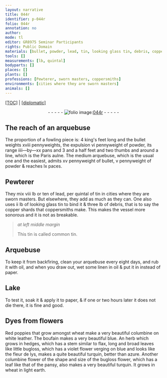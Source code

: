 ```yaml
---
layout: narrative
title: 044r
identifier: p-044r
folio: 044r
annotation: no
author:
mode: tl
editor: GR8975 Seminar Participants
rights: Public Domain
materials: [bullet, powder, lead, tin, looking glass tin, debris, copper shards that coppersmiths make, common tin, oil, linen, paper, Lake, flowers, Red poppies, boufain, herb which grows in hedges, which has a stem similar to flax, long and broad leaves like little bugloss, which has a violet flower verging on blue and looks like the fleur de lys,, columbine flower of the shape and size of the bugloss flower, which has a leaf like that of the pansy]
tools: []
measurements: [lb, quintal]
bodyparts: []
places: []
plants: []
professions: [Pewterer, sworn masters, coppersmiths]
environments: [cities where they are sworn masters]
animals: []
---
```


<p><a href="{{ site.baseurl }}/translation/">[TOC]</a> | <a href="{{ site.baseurl }}/texts/p-044r_tc/" target="_blank">[diplomatic]</a></p><div class="folio" align="center">- - - - - <a href="http://gallica.bnf.fr/ark:/12148/btv1b10500001g/f93.image" target="_blank"><img src="https://cu-mkp.github.io/2017-workshop-edition/assets/photo-icon.png" alt="folio image: " style="display:inline-block; margin-bottom:-3px;"/>044r</a> - - - - - </div>  
  

## The reach of an arquebuse

 
The proportion of a fowling piece is: 4 king's feet long and the <span class="m">bullet</span> weights xviii pennyweights, the expulsion vi pennyweight of <span class="m">powder</span>, its range iiii—by—xx pans and 3 and a half feet and two thumbs and around a line, which is the Paris aulne. The medium arquebuse, which is the usual one and the easiest, admits xv pennyweight of <span class="m">bullet</span>, v pennyweight of <span class="m">powder</span> & reaches lx paces.
 
 
  

## <span class="pro">Pewterer</span>

 
They mix viii <span class="ms">lb</span> <span class="add">or ten</span> of <span class="m">lead</span>, per <span class="ms">quintal</span> of <span class="m">tin</span> in <span class="env">cities where they are <span class="pro">sworn masters</span></span>. But elsewhere, they add as much as they can. One also uses ii <span class="ms">lb</span> of <span class="m">looking glass tin</span> to bind it & three <span class="ms">lb</span> of <span class="m">debris</span>, that is to say the <span class="m">copper shards that <span class="pro">coppersmiths</span> make</span>. This makes the vessel more <span class="sn">sonorous</span> and it is not as breakable.
 
> *at left middle margin*
> 
> 
>   This <span class="m">tin</span> is called <span class="m">common tin</span>.
 
 
  

## Arquebuse

 
To keep it from backfiring, clean your arquebuse every eight days, and rub it with <span class="m">oil</span>, and when you draw out, wet some <span class="m">linen</span> in <span class="m">oil</span> & put it in instead of <span class="m">paper</span>.
 
 
  

## <span class="m">Lake</span>

 
To test it, soak it & apply it to <span class="m">paper</span>, & if one or two hours later it does not die there, it is fine and good.
 
 
  

## Dyes from <span class="m">flowers</span>

 
<span class="m">Red poppies</span> that grow amongst wheat make a very beautiful columbine on white leather. The <span class="m">boufain</span> makes a very beautiful blue. An <span class="m">herb which grows in hedges, which has a stem similar to flax, long and broad leaves like little bugloss, which has a violet flower verging on blue and looks like the fleur de lys,</span> makes a quite beautiful turquin, better than azure. Another <span class="m">columbine flower of the shape and size of the bugloss flower, which has a leaf like that of the pansy</span>, also makes a very beautiful turquin. It grows in wheat in light earth.
 
